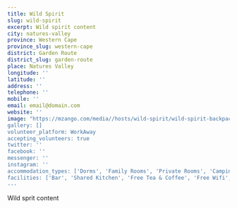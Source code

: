 ```yaml
---
title: Wild Spirit
slug: wild-spirit
excerpt: Wild spirit content
city: natures-valley
province: Western Cape
province_slug: western-cape
district: Garden Route
district_slug: garden-route
place: Natures Valley
longitude: ''
latitude: ''
address: ''
telephone: ''
mobile: ''
email: email@domain.com
website: ''
image: "https://mzango.com/media//hosts/wild-spirit/wild-spirit-backpackers-natures-valley.jpg'
gallery: []
volunteer_platform: WorkAway
accepting_volunteers: true
twitter: ''
facebook: ''
messenger: ''
instagram: ''
accommodation_types: ['Dorms', 'Family Rooms', 'Private Rooms', 'Camping', 'Tents']
facilities: ['Bar', 'Shared Kitchen', 'Free Tea & Coffee', 'Free Wifi', 'Free Parking', 'Paid Breakfast', 'Piano']
---
```

Wild sprit content